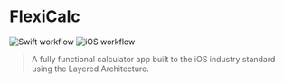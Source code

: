 # FlexiCalc

![Swift workflow](https://github.com/wptechprodigy/FlexiCalc/actions/workflows/swift.yml/badge.svg) ![iOS workflow](https://github.com/wptechprodigy/FlexiCalc/actions/workflows/ios.yml/badge.svg)


> A fully functional calculator app built to the iOS industry standard using the Layered Architecture.
